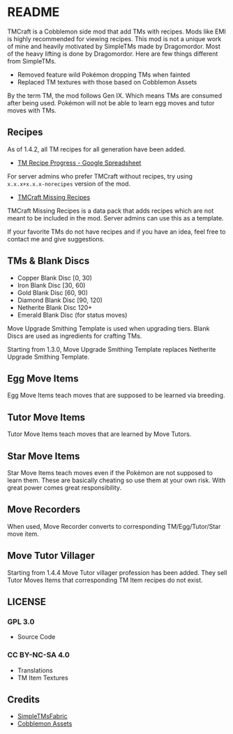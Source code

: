 # README

TMCraft is a Cobblemon side mod that add TMs with recipes. Mods like EMI is highly recommended for viewing recipes. This mod is not a unique work of mine and heavily motivated by SimpleTMs made by Dragomordor. Most of the heavy lifting is done by Dragomordor. Here are few things different from SimpleTMs.

- Removed feature wild Pokémon dropping TMs when fainted
- Replaced TM textures with those based on Cobblemon Assets

By the term TM, the mod follows Gen IX. Which means TMs are consumed after being used. Pokémon will not be able to learn egg moves and tutor moves with TMs.

## Recipes

As of 1.4.2, all TM recipes for all generation have been added.

- [TM Recipe Progress - Google Spreadsheet](https://docs.google.com/spreadsheets/d/1dSF5yGApMBniT_dNG_7rBsOzZgVQqpY8qVZWKixdT1Y/edit?usp=sharing)

For server admins who prefer TMCraft without recipes, try using `x.x.x+x.x.x-norecipes` version of the mod.

- [TMCraft Missing Recipes](https://github.com/KiwiFlavoredApollo/tmcraft-missing-recipes)

TMCraft Missing Recipes is a data pack that adds recipes which are not meant to be included in the mod. Server admins can use this as a template.

If your favorite TMs do not have recipes and if you have an idea, feel free to contact me and give suggestions.

## TMs & Blank Discs

- Copper Blank Disc [0, 30)
- Iron Blank Disc [30, 60)
- Gold Blank Disc [60, 90)
- Diamond Blank Disc [90, 120)
- Netherite Blank Disc 120+
- Emerald Blank Disc (for status moves)

Move Upgrade Smithing Template is used when upgrading tiers. Blank Discs are used as ingredients for crafting TMs.

Starting from 1.3.0, Move Upgrade Smithing Template replaces Netherite Upgrade Smithing Template.

## Egg Move Items

Egg Move Items teach moves that are supposed to be learned via breeding.

## Tutor Move Items

Tutor Move Items teach moves that are learned by Move Tutors.

## Star Move Items

Star Move Items teach moves even if the Pokémon are not supposed to learn them. These are basically cheating so use them at your own risk. With great power comes great responsibility.

## Move Recorders

When used, Move Recorder converts to corresponding TM/Egg/Tutor/Star move item.

## Move Tutor Villager

Starting from 1.4.4 Move Tutor villager profession has been added. They sell Tutor Moves Items that corresponding TM Item recipes do not exist.

## LICENSE

### GPL 3.0
- Source Code

### CC BY-NC-SA 4.0
- Translations
- TM Item Textures

## Credits
- [SimpleTMsFabric](https://github.com/Dragomordor/SimpleTMsFabric)
- [Cobblemon Assets](https://gitlab.com/cable-mc/cobblemon-assets)
